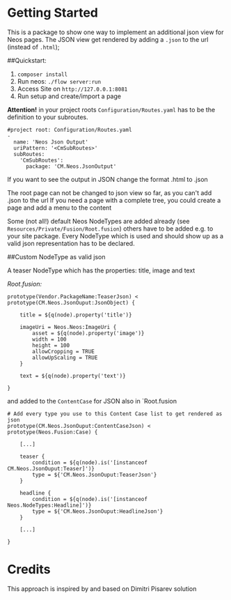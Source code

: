 # Getting Started

This is a package to show one way to implement an additional json view for Neos pages. The JSON view get rendered 
by adding a `.json` to the url (instead of `.html`);

##Quickstart:
1) `composer install`
2) Run neos: `./flow server:run`
3) Access Site on `http://127.0.0.1:8081`
4) Run setup and create/import a page

**Attention!**  in your project roots `Configuration/Routes.yaml` has to be the definition to your subroutes.

```
#project root: Configuration/Routes.yaml
-
  name: 'Neos Json Output'
  uriPattern: '<CmSubRoutes>'
  subRoutes:
    'CmSubRoutes':
      package: 'CM.Neos.JsonOutput'
```

If you want to see the output in JSON change the format .html to .json

The root page can not be changed to json view so far, as you can't add .json to the url
If you need a page with a complete tree, you could create a page and add a menu to the content


Some (not all!) default Neos NodeTypes are added already (see `Resources/Private/Fusion/Root.fusion`) others have to be 
added e.g. to your site package. Every NodeType which is used and should show up as a valid json representation has 
to be declared.


##Custom NodeType as valid json

A teaser NodeType which has the properties: title, image and text 

_Root.fusion:_
```
prototype(Vendor.PackageName:TeaserJson) < prototype(CM.Neos.JsonOuput:JsonObject) {

	title = ${q(node).property('title')}

	imageUri = Neos.Neos:ImageUri {
		asset = ${q(node).property('image')}
		width = 100
		height = 100
		allowCropping = TRUE
		allowUpScaling = TRUE
	}

	text = ${q(node).property('text')}

}
```

and added to the `ContentCase` for JSON also in `Root.fusion

```
# Add every type you use to this Content Case list to get rendered as json
prototype(CM.Neos.JsonOuput:ContentCaseJson) < prototype(Neos.Fusion:Case) {

    [...]

	teaser {
		condition = ${q(node).is('[instanceof CM.Neos.JsonOuput:Teaser]')}
		type = ${'CM.Neos.JsonOuput:TeaserJson'}
	}

	headline {
		condition = ${q(node).is('[instanceof Neos.NodeTypes:Headline]')}
		type = ${'CM.Neos.JsonOuput:HeadlineJson'}
	}

	[...]

}
```

# Credits

This approach is inspired by and based on Dimitri Pisarev solution